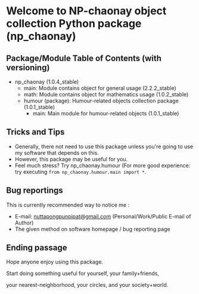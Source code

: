 # Welcome to NP-chaonay object collection Python package (np_chaonay)

## Package/Module Table of Contents (with versioning)
+ np_chaonay (1.0.4_stable)
	- main: Module contains object for general usage (2.2.2_stable)
	- math: Module contains object for mathematics usage (1.0.2_stable)
	+ humour (package): Humour-related objects collection package (1.0.1_stable)
		- main: Main module for humour-related objects (1.0.1_stable)

## Tricks and Tips
- Generally, there not need to use this package unless you're going to use
  my software that depends on this.
- However, this package may be useful for you.
- Feel much stress? Try np_chaonay.humour (For more good experience:
  try executing `from np_chaonay.humour.main import *`.

## Bug reportings
This is currently recommended way to notice me :
- E-mail: nuttapongpunpipat@gmail.com (Personal/Work/Public E-mail of Author)
- The given method on software homepage / bug reporting page

## Ending passage
Hope anyone enjoy using this package.

Start doing something useful for yourself, your family+friends,

your nearest-neighborhood, your circles, and your society+world.
